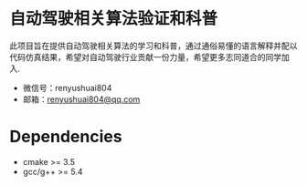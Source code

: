 # 自动驾驶相关算法验证和科普
此项目旨在提供自动驾驶相关算法的学习和科普，通过通俗易懂的语言解释并配以代码仿真结果，希望对自动驾驶行业贡献一份力量，希望更多志同道合的同学加入.

- 微信号：renyushuai804
- 邮箱：renyushuai804@qq.com
# Dependencies

- cmake >= 3.5
- gcc/g++ >= 5.4 